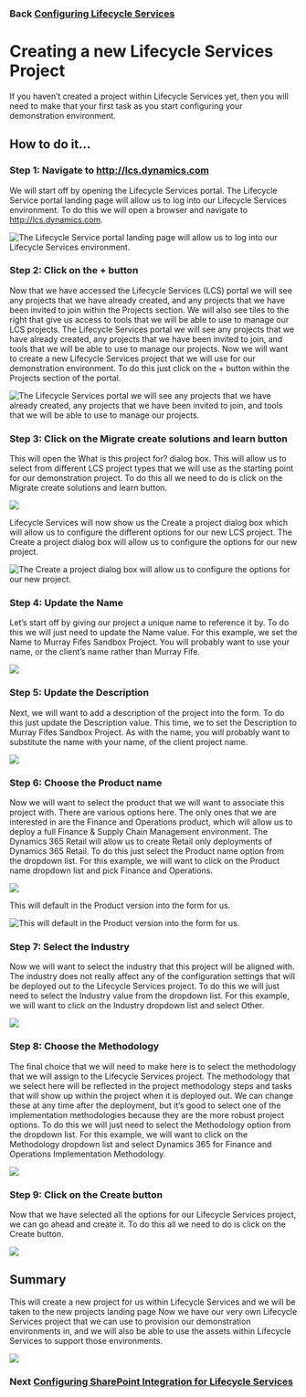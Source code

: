 ﻿### Back [Configuring Lifecycle Services](../1.1-ConfiguringLifecycleServices/content.md)

# Creating a new Lifecycle Services Project
If you haven’t created a project within Lifecycle Services yet, then you will need to make that your first task as you start configuring your demonstration environment.

## How to do it…

### Step 1: Navigate to http://lcs.dynamics.com
We will start off by opening the Lifecycle Services portal.
The Lifecycle Service portal landing page will allow us to log into our Lifecycle Services environment.
To do this we will open a browser and navigate to http://lcs.dynamics.com.

![The Lifecycle Service portal landing page will allow us to log into our Lifecycle Services environment.](images/image_1.png)

### Step 2: Click on the + button
Now that we have accessed the Lifecycle Services (LCS) portal we will see any projects that we have already created, and any projects that we have been invited to join within the Projects section.  We will also see tiles to the right that give us access to tools that we will be able to use to manage our LCS projects.
The Lifecycle Services portal we will see any projects that we have already created, any projects that we have been invited to join, and tools that we will be able to use to manage our projects.
Now we will want to create a new Lifecycle Services project that we will use for our demonstration environment.
To do this just click on the + button within the Projects section of the portal.

![The Lifecycle Services portal we will see any projects that we have already created, any projects that we have been invited to join, and tools that we will be able to use to manage our projects.](images/image_2.png)

### Step 3: Click on the Migrate create solutions and learn button
This will open the What is this project for? dialog box.  This will allow us to select from different LCS project types that we will use as the starting point for our demonstration project.
To do this all we need to do is click on the Migrate create solutions and learn button.

![](images/image_3.png)

Lifecycle Services will now show us the Create a project dialog box which will allow us to configure the different options for our new LCS project.
The Create a project dialog box will allow us to configure the options for our new project.

![The Create a project dialog box will allow us to configure the options for our new project.](images/image_4.png)

### Step 4: Update the Name
Let’s start off by giving our project a unique name to reference it by.
To do this we will just need to update the Name value.
For this example, we set the Name to Murray Fifes Sandbox Project.  You will probably want to use your name, or the client’s name rather than Murray Fife.

![](images/image_5.png)

### Step 5: Update the Description
Next, we will want to add a description of the project into the form.
To do this just update the Description value.
This time, we to set the Description to Murray Fifes Sandbox Project.  As with the name, you will probably want to substitute the name with your name, of the client project name.

![](images/image_6.png)

### Step 6: Choose the Product name
Now we will want to select the product that we will want to associate this project with.
There are various options here.  The only ones that we are interested in are the Finance and Operations product, which will allow us to deploy a full Finance & Supply Chain Management environment.  The Dynamics 365 Retail will allow us to create Retail only deployments of Dynamics 365 Retail.
To do this just select the Product name option from the dropdown list.
For this example, we will want to click on the Product name dropdown list and pick Finance and Operations.

![](images/image_7.png)

This will default in the Product version into the form for us.

![This will default in the Product version into the form for us.](images/image_8.png)

### Step 7: Select the Industry
Now we will want to select the industry that this project will be aligned with.
The industry does not really affect any of the configuration settings that will be deployed out to the Lifecycle Services project.
To do this we will just need to select the Industry value from the dropdown list.
For this example, we will want to click on the Industry dropdown list and select Other.

![](images/image_9.png)

### Step 8: Choose the Methodology
The final choice that we will need to make here is to select the methodology that we will assign to the Lifecycle Services project.
The methodology that we select here will be reflected in the project methodology steps and tasks that will show up within the project when it is deployed out.  We can change these at any time after the deployment, but it’s good to select one of the implementation methodologies because they are the more robust project options.
To do this we will just need to select the Methodology option from the dropdown list.
For this example, we will want to click on the Methodology dropdown list and select Dynamics 365 for Finance and Operations Implementation Methodology.

![](images/image_10.png)

### Step 9: Click on the Create button
Now that we have selected all the options for our Lifecycle Services project, we can go ahead and create it.
To do this all we need to do is click on the Create button.

![](images/image_11.png)

## Summary

This will create a new project for us within Lifecycle Services and we will be taken to the new projects landing page
Now we have our very own Lifecycle Services project that we can use to provision our demonstration environments in, and we will also be able to use the assets within Lifecycle Services to support those environments.

![](images/image_12.png)

### Next [Configuring SharePoint Integration for Lifecycle Services](../1.1.2-ConfiguringSharePointIntegrationforLifecycleServices/content.md)
